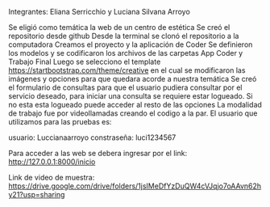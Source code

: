 Integrantes:
Eliana Serricchio y Luciana Silvana Arroyo


Se eligió como temática la web de un centro de estética
Se creó el repositorio desde  github
Desde la terminal se clonó el repositorio a la computadora
Creamos el proyecto y la aplicación de Coder
Se definieron los modelos y se codificaron los archivos de las carpetas App Coder y Trabajo Final
Luego se selecciono el template https://startbootstrap.com/theme/creative 
en el cual se modificaron las imágenes y opciones  para que quedara acorde a nuestra temática
Se creó el formulario de consultas para que el usuario pudiera consultar por el servicio deseado, para iniciar una consulta se requiere estar logueado. Si no esta esta logueado puede acceder al resto de las opciones
La modalidad de trabajo fue por videollamadas creando el codigo a la par. 
El usuario que utilizamos para las pruebas es:

usuario: Luccianaarroyo
constraseña: luci1234567

Para acceder a las web se debera ingresar por el link:  http://127.0.0.1:8000/inicio

Link de video de muestra: https://drive.google.com/drive/folders/1jsIMeDfYzDuQW4cVJqjo7oAAvn62hy21?usp=sharing
